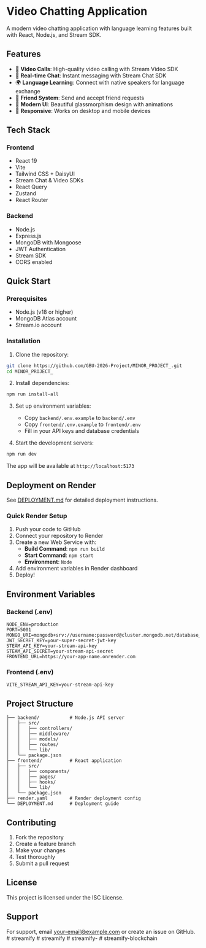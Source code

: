 # Video Chatting Application

A modern video chatting application with language learning features built with React, Node.js, and Stream SDK.

## Features

- 🎥 **Video Calls**: High-quality video calling with Stream Video SDK
- 💬 **Real-time Chat**: Instant messaging with Stream Chat SDK
- 🌍 **Language Learning**: Connect with native speakers for language exchange
- 👥 **Friend System**: Send and accept friend requests
- 🎨 **Modern UI**: Beautiful glassmorphism design with animations
- 📱 **Responsive**: Works on desktop and mobile devices

## Tech Stack

### Frontend
- React 19
- Vite
- Tailwind CSS + DaisyUI
- Stream Chat & Video SDKs
- React Query
- Zustand
- React Router

### Backend
- Node.js
- Express.js
- MongoDB with Mongoose
- JWT Authentication
- Stream SDK
- CORS enabled

## Quick Start

### Prerequisites
- Node.js (v18 or higher)
- MongoDB Atlas account
- Stream.io account

### Installation

1. Clone the repository:
```bash
git clone https://github.com/GBU-2026-Project/MINOR_PROJECT_.git
cd MINOR_PROJECT_
```

2. Install dependencies:
```bash
npm run install-all
```

3. Set up environment variables:
   - Copy `backend/.env.example` to `backend/.env`
   - Copy `frontend/.env.example` to `frontend/.env`
   - Fill in your API keys and database credentials

4. Start the development servers:
```bash
npm run dev
```

The app will be available at `http://localhost:5173`

## Deployment on Render

See [DEPLOYMENT.md](./DEPLOYMENT.md) for detailed deployment instructions.

### Quick Render Setup

1. Push your code to GitHub
2. Connect your repository to Render
3. Create a new Web Service with:
   - **Build Command**: `npm run build`
   - **Start Command**: `npm start`
   - **Environment**: `Node`
4. Add environment variables in Render dashboard
5. Deploy!

## Environment Variables

### Backend (.env)
```env
NODE_ENV=production
PORT=5001
MONGO_URI=mongodb+srv://username:password@cluster.mongodb.net/database_name
JWT_SECRET_KEY=your-super-secret-jwt-key
STEAM_API_KEY=your-stream-api-key
STEAM_API_SECRET=your-stream-api-secret
FRONTEND_URL=https://your-app-name.onrender.com
```

### Frontend (.env)
```env
VITE_STREAM_API_KEY=your-stream-api-key
```

## Project Structure

```
├── backend/           # Node.js API server
│   ├── src/
│   │   ├── controllers/
│   │   ├── middleware/
│   │   ├── models/
│   │   ├── routes/
│   │   └── lib/
│   └── package.json
├── frontend/          # React application
│   ├── src/
│   │   ├── components/
│   │   ├── pages/
│   │   ├── hooks/
│   │   └── lib/
│   └── package.json
├── render.yaml        # Render deployment config
└── DEPLOYMENT.md      # Deployment guide
```

## Contributing

1. Fork the repository
2. Create a feature branch
3. Make your changes
4. Test thoroughly
5. Submit a pull request

## License

This project is licensed under the ISC License.

## Support

For support, email your-email@example.com or create an issue on GitHub.
#   s t r e a m i f y  
 #   s t r e a m i f y  
 #   s t r e a m i f y -  
 #   s t r e a m i f y - b l o c k c h a i n  
 